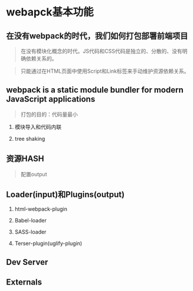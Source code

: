 # webapck基本功能

## 在没有webpack的时代，我们如何打包部署前端项目
> 在没有模块化概念的时代。JS代码和CSS代码是独立的、分散的、没有明确依赖关系的。

> 只能通过在HTML页面中使用Script和Link标签来手动维护资源依赖关系。

## webpack is a static module bundler for modern JavaScript applications

> 打包的目的：代码量最小


1. 模块导入和代码内联

2. tree shaking


## 资源HASH

> 配置output

## Loader(input)和Plugins(output)

1. html-webpack-plugin

2. Babel-loader

3. SASS-loader

4. Terser-plugin(uglify-plugin)

## Dev Server

## Externals